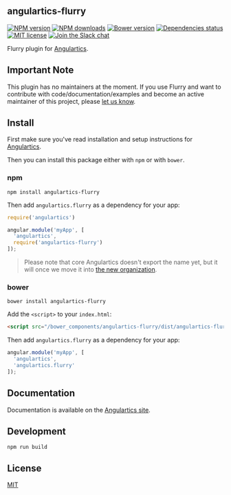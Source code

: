 ## angulartics-flurry

[![NPM version][npm-image]][npm-url] [![NPM downloads][npm-downloads-image]][npm-downloads-url] [![Bower version][bower-image]][bower-url] [![Dependencies status][dep-status-image]][dep-status-url] [![MIT license][license-image]][license-url] [![Join the Slack chat][slack-image]][slack-url]

Flurry plugin for [Angulartics](http://github.com/luisfarzati/angulartics).

## Important Note
This plugin has no maintainers at the moment. If you use Flurry and want to contribute with code/documentation/examples and become an active maintainer of this project, please [let us know](https://github.com/angulartics/angulartics-flurry/issues/new?title=I+want+to+join+as+maintainer).

## Install

First make sure you've read installation and setup instructions for [Angulartics](https://github.com/luisfarzati/angulartics#install).

Then you can install this package either with `npm` or with `bower`.

### npm

```shell
npm install angulartics-flurry
```

Then add `angulartics.flurry` as a dependency for your app:

```javascript
require('angulartics')

angular.module('myApp', [
  'angulartics',
  require('angulartics-flurry')
]);
```

> Please note that core Angulartics doesn't export the name yet, but it will once we move it into [the new organization](http://github.com/angulartics).

### bower

```shell
bower install angulartics-flurry
```

Add the `<script>` to your `index.html`:

```html
<script src="/bower_components/angulartics-flurry/dist/angulartics-flurry.min.js"></script>
```

Then add `angulartics.flurry` as a dependency for your app:

```javascript
angular.module('myApp', [
  'angulartics',
  'angulartics.flurry'
]);
```

## Documentation

Documentation is available on the [Angulartics site](http://luisfarzati.github.io/angulartics).

## Development

```shell
npm run build
```

## License

[MIT](LICENSE)

[npm-image]: https://img.shields.io/npm/v/angulartics-flurry.svg
[npm-url]: https://npmjs.org/package/angulartics-flurry
[npm-downloads-image]: https://img.shields.io/npm/dm/angulartics-flurry.svg
[npm-downloads-url]: https://npmjs.org/package/angulartics-flurry
[bower-image]: https://img.shields.io/bower/v/angulartics-flurry.svg
[bower-url]: http://bower.io/search/?q=angulartics-flurry
[dep-status-image]: https://img.shields.io/david/angulartics/angulartics-flurry.svg
[dep-status-url]: https://david-dm.org/angulartics/angulartics-flurry
[license-image]: http://img.shields.io/badge/license-MIT-blue.svg
[license-url]: LICENSE
[slack-image]: https://angulartics.herokuapp.com/badge.svg
[slack-url]: https://angulartics.herokuapp.com
